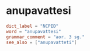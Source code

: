 # anupavattesi

``` toml
dict_label = "NCPED"
word = "anupavattesi"
grammar_comment = "aor. 3 sg."
see_also = ["anupavatteti"]
```

